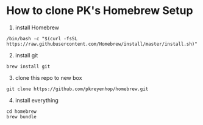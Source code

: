 How to clone PK's Homebrew Setup
===========================
1. install Homebrew
```
/bin/bash -c "$(curl -fsSL https://raw.githubusercontent.com/Homebrew/install/master/install.sh)"
```
2. install git 

```
brew install git
```

3. clone this repo to new box

``` 
git clone https://github.com/pkreyenhop/homebrew.git
```

4. install everything

```
cd homebrew
brew bundle
``` 
